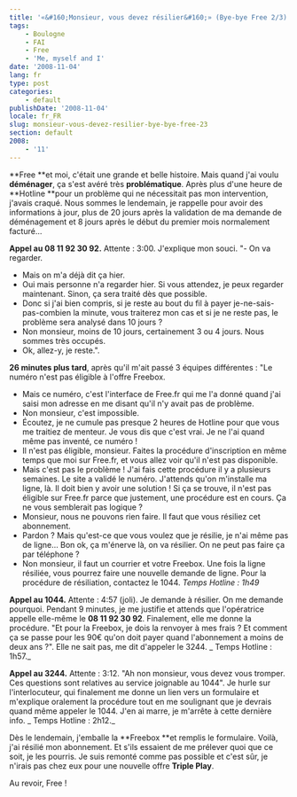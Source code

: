 ```yaml
---
title: '«&#160;Monsieur, vous devez résilier&#160;» (Bye-bye Free 2/3)'
tags:
    - Boulogne
    - FAI
    - Free
    - 'Me, myself and I'
date: '2008-11-04'
lang: fr
type: post
categories:
    - default
publishDate: '2008-11-04'
locale: fr_FR
slug: monsieur-vous-devez-resilier-bye-bye-free-23
section: default
2008:
    - '11'
---
```


**Free **et moi, c'était une grande et belle histoire. Mais quand j'ai voulu **déménager**, ça s'est avéré très **problématique**. Après plus d'une heure de **Hotline **pour un problème qui ne nécessitait pas mon intervention, j'avais craqué. Nous sommes le lendemain, je rappelle pour avoir des informations à jour, plus de 20 jours après la validation de ma demande de déménagement et 8 jours après le début du premier mois normalement facturé…

**Appel au 08 11 92 30 92.** Attente&nbsp;: 3:00\. J'explique mon souci.
"- On va regarder.
- Mais on m'a déjà dit ça hier.
- Oui mais personne n'a regarder hier. Si vous attendez, je peux regarder maintenant. Sinon, ça sera traité dès que possible.
- Donc si j'ai bien compris, si je reste au bout du fil à payer je-ne-sais-pas-combien la minute, vous traiterez mon cas et si je ne reste pas, le problème sera analysé dans 10 jours&nbsp;?
- Non monsieur, moins de 10 jours, certainement 3 ou 4 jours. Nous sommes très occupés.
- Ok, allez-y, je reste.".

**26 minutes plus tard**, après qu'il m'ait passé 3 équipes différentes&nbsp;:
"Le numéro n'est pas éligible à l'offre Freebox.
- Mais ce numéro, c'est l'interface de Free.fr qui me l'a donné quand j'ai saisi mon adresse en me disant qu'il n'y avait pas de problème.
- Non monsieur, c'est impossible.
- Écoutez, je ne cumule pas presque 2 heures de Hotline pour que vous me traitiez de menteur. Je vous dis que c'est vrai. Je ne l'ai quand même pas inventé, ce numéro&nbsp;!
- Il n'est pas éligible, monsieur. Faites la procédure d'inscription en même temps que moi sur Free.fr, et vous allez voir qu'il n'est pas disponible.
- Mais c'est pas le problème&nbsp;! J'ai fais cette procédure il y a plusieurs semaines. Le site a validé le numéro. J'attends qu'on m'installe ma ligne, là. Il doit bien y avoir une solution&nbsp;! Si ça se trouve, il n'est pas éligible sur Free.fr parce que justement, une procédure est en cours. Ça ne vous semblerait pas logique&nbsp;?
- Monsieur, nous ne pouvons rien faire. Il faut que vous résiliez cet abonnement.
- Pardon&nbsp;? Mais qu'est-ce que vous voulez que je résilie, je n'ai même pas de ligne… Bon ok, ça m'énerve là, on va résilier. On ne peut pas faire ça par téléphone&nbsp;?
- Non monsieur, il faut un courrier et votre Freebox. Une fois la ligne résiliée, vous pourrez faire une nouvelle demande de ligne. Pour la procédure de résiliation, contactez le 1044.
_Temps Hotline&nbsp;: 1h49_

**Appel au 1044.** Attente&nbsp;: 4:57 (joli). Je demande à résilier. On me demande pourquoi. Pendant 9 minutes, je me justifie et attends que l'opératrice appelle elle-même le **08 11 92 30 92**. Finalement, elle me donne la procédure. "Et pour la Freebox, je dois la renvoyer à mes frais&nbsp;? Et comment ça se passe pour les 90€ qu'on doit payer quand l'abonnement a moins de deux ans&nbsp;?". Elle ne sait pas, me dit d'appeler le 3244\. _
Temps Hotline&nbsp;: 1h57._

**Appel au 3244.** Attente&nbsp;: 3:12\. "Ah non monsieur, vous devez vous tromper. Ces questions sont relatives au service joignable au 1044". Je hurle sur l'interlocuteur, qui finalement me donne un lien vers un formulaire et m'explique oralement la procédure tout en me soulignant que je devrais quand même appeler le 1044\. J'en ai marre, je m'arrête à cette dernière info. _
Temps Hotline&nbsp;: 2h12._

Dès le lendemain, j'emballe la **Freebox **et remplis le formulaire. Voilà, j'ai résilié mon abonnement. Et s'ils essaient de me prélever quoi que ce soit, je les pourris. Je suis remonté comme pas possible et c'est sûr, je n'irais pas chez eux pour une nouvelle offre **Triple Play**.

Au revoir, Free&nbsp;!
